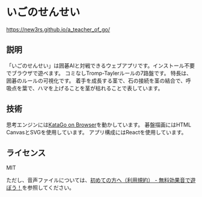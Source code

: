 # いごのせんせい
https://new3rs.github.io/a_teacher_of_go/

## 説明
「いごのせんせい」は囲碁AIと対戦できるウェブアプリです。インストール不要でブラウザで遊べます。
コミなしTromp-Taylerルールの7路盤です。
特長は、囲碁のルールの可視化です。
着手を成長する茎で、石の接続を茎の結合で、呼吸点を葉で、ハマを上げることを茎が枯れることで表しています。

## 技術
思考エンジンには[KataGo on Browser](https://github.com/y-ich/KataGo)を動かしています。
碁盤描画にはHTML CanvasとSVGを使用しています。
アプリ構成にはReactを使用しています。

## ライセンス
MIT

ただし、音声ファイルについては、[初めての方へ（利用規約） - 無料効果音で遊ぼう！](https://taira-komori.jpn.org/welcome.html)を参照してください。
